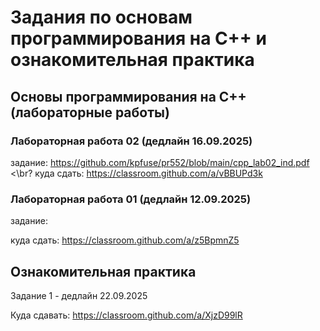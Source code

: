 # Задания по основам программирования на C++ и ознакомительная практика #
## Основы программирования на C++ (лабораторные работы) ##
### Лабораторная работа 02 (дедлайн 16.09.2025) ###

задание: https://github.com/kpfuse/pr552/blob/main/cpp_lab02_ind.pdf <\br?
куда сдать: https://classroom.github.com/a/vBBUPd3k

### Лабораторная работа 01 (дедлайн 12.09.2025) ###

задание: 

куда сдать: https://classroom.github.com/a/z5BpmnZ5 

## Ознакомительная практика ##

Задание 1 - дедлайн 22.09.2025

Куда сдавать: https://classroom.github.com/a/XjzD99lR
